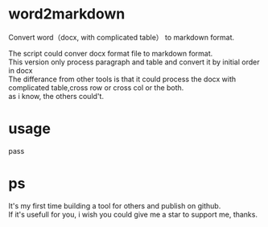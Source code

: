 # word2markdown
Convert word（docx, with complicated table） to markdown format.

The script could conver docx format file to markdown format.<br/>
This version only process paragraph and table and convert it by initial order in docx <br/>
The differance from other tools is that it could process the docx with complicated table,cross row or cross col or the both.<br/>
as i know, the others could't.<br/>



# usage
pass


# ps
It's my first time building a tool for others and publish on github.<br/>
If it's usefull for you, i wish you could give me a star to support me, thanks.





